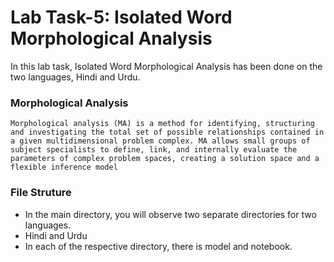 # Lab Task-5: Isolated Word Morphological Analysis

In this lab task, Isolated Word Morphological Analysis has been done on the two languages, Hindi and Urdu.

### Morphological Analysis
    Morphological analysis (MA) is a method for identifying, structuring and investigating the total set of possible relationships contained in a given multidimensional problem complex. MA allows small groups of subject specialists to define, link, and internally evaluate the parameters of complex problem spaces, creating a solution space and a flexible inference model
  
### File Struture
- In the main directory, you will observe two separate directories for two languages.
- Hindi and Urdu
- In each of the respective directory, there is model and notebook.

